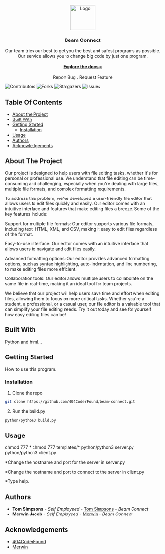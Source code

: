 <br/>
<p align="center">
  <a href="https://github.com/404CoderFound/Beam-Connect">
    <img src="https://seeklogo.com/images/B/beam-logo-FAC9F96854-seeklogo.com.png" alt="Logo" width="80" height="80">
  </a>

  <h3 align="center">Beam Connect</h3>

  <p align="center">
    Our team tries our best to get you the best and safest programs as possible. Our service allows you to change big code by just one program.
    <br/>
    <br/>
    <a href="https://github.com/404CoderFound/Beam-Connect"><strong>Explore the docs »</strong></a>
    <br/>
    <br/>
    <a href="https://github.com/404CoderFound/Beam-Connect/issues">Report Bug</a>
    .
    <a href="https://github.com/404CoderFound/Beam-Connect/issues">Request Feature</a>
  </p>
</p>

![Contributors](https://img.shields.io/github/contributors/404CoderFound/Beam-Connect?color=dark-green) ![Forks](https://img.shields.io/github/forks/404CoderFound/Beam-Connect?style=social) ![Stargazers](https://img.shields.io/github/stars/404CoderFound/Beam-Connect?style=social) ![Issues](https://img.shields.io/github/issues/404CoderFound/Beam-Connect) 

## Table Of Contents

* [About the Project](#about-the-project)
* [Built With](#built-with)
* [Getting Started](#getting-started)
  * [Installation](#installation)
* [Usage](#usage)
* [Authors](#authors)
* [Acknowledgements](#acknowledgements)

## About The Project

Our project is designed to help users with file editing tasks, whether it's for personal or professional use. We understand that file editing can be time-consuming and challenging, especially when you're dealing with large files, multiple file formats, and complex formatting requirements.

To address this problem, we've developed a user-friendly file editor that allows users to edit files quickly and easily. Our editor comes with an intuitive interface and features that make editing files a breeze. Some of the key features include:

Support for multiple file formats: Our editor supports various file formats, including text, HTML, XML, and CSV, making it easy to edit files regardless of the format.

Easy-to-use interface: Our editor comes with an intuitive interface that allows users to navigate and edit files easily.

Advanced formatting options: Our editor provides advanced formatting options, such as syntax highlighting, auto-indentation, and line numbering, to make editing files more efficient.

Collaboration tools: Our editor allows multiple users to collaborate on the same file in real-time, making it an ideal tool for team projects.

We believe that our project will help users save time and effort when editing files, allowing them to focus on more critical tasks. Whether you're a student, a professional, or a casual user, our file editor is a valuable tool that can simplify your file editing needs. Try it out today and see for yourself how easy editing files can be!

## Built With

Python and html...

## Getting Started

How to use this program.

### Installation

1. Clone the repo

```sh
git clone https://github.com/404CoderFound/beam-connect.git
```
2. Run the build.py 
```sh
python/python3 build.py
```

## Usage

chmod 777 *
chmod 777 templates/*
python/python3 server.py
python/python3 client.py

*Change the hostname and port for the server in server.py

*Change the hostname and port to connect to the server in client.py

*Type help.



## Authors

* **Tom Simpsons** - *Self Employeed* - [Tom Simpsons](https://github.com/404CoderFound) - *Beam Connect*
* **Merwin Jacob** - *Self Employeed* - [Merwin](https://github.com/merwin-asm) - *Beam Connect*

## Acknowledgements

* [404CoderFound](https://github.com/404CoderFound)
* [Merwin](https://github.com/merwin-asm)
